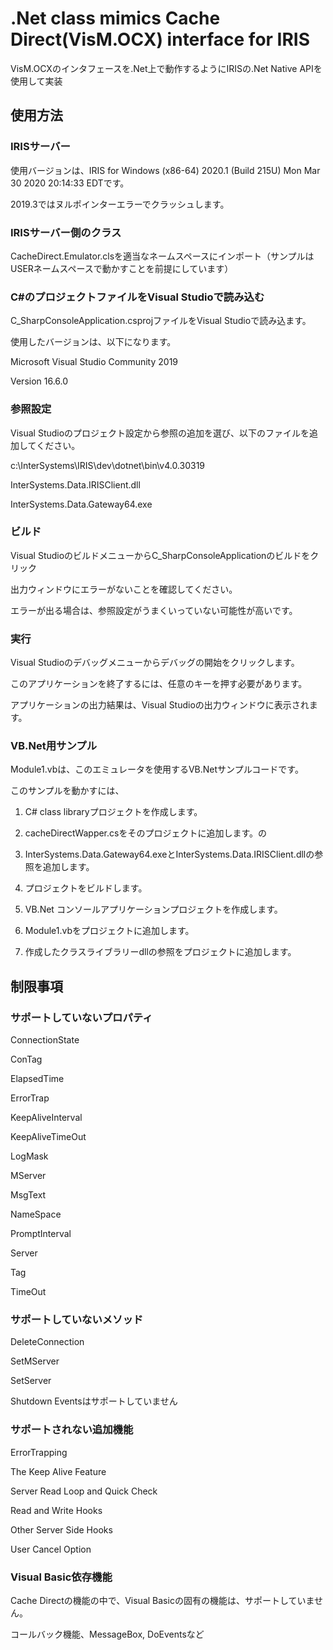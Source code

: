# .Net class mimics Cache Direct(VisM.OCX) interface for IRIS

VisM.OCXのインタフェースを.Net上で動作するようにIRISの.Net Native APIを使用して実装


## 使用方法

### IRISサーバー

使用バージョンは、IRIS for Windows (x86-64) 2020.1 (Build 215U) Mon Mar 30 2020 20:14:33 EDTです。

2019.3ではヌルポインターエラーでクラッシュします。

### IRISサーバー側のクラス

CacheDirect.Emulator.clsを適当なネームスペースにインポート（サンプルはUSERネームスペースで動かすことを前提にしています）

### C#のプロジェクトファイルをVisual Studioで読み込む

C_SharpConsoleApplication.csprojファイルをVisual Studioで読み込ます。

使用したバージョンは、以下になります。

Microsoft Visual Studio Community 2019

Version 16.6.0

### 参照設定

Visual Studioのプロジェクト設定から参照の追加を選び、以下のファイルを追加してください。

c:\InterSystems\IRIS\dev\dotnet\bin\v4.0.30319

InterSystems.Data.IRISClient.dll

InterSystems.Data.Gateway64.exe

### ビルド

Visual StudioのビルドメニューからC_SharpConsoleApplicationのビルドをクリック

出力ウィンドウにエラーがないことを確認してください。

エラーが出る場合は、参照設定がうまくいっていない可能性が高いです。

### 実行

Visual Studioのデバッグメニューからデバッグの開始をクリックします。

このアプリケーションを終了するには、任意のキーを押す必要があります。

アプリケーションの出力結果は、Visual Studioの出力ウィンドウに表示されます。

### VB.Net用サンプル

Module1.vbは、このエミュレータを使用するVB.Netサンプルコードです。

このサンプルを動かすには、

1. C# class libraryプロジェクトを作成します。

2. cacheDirectWapper.csをそのプロジェクトに追加します。の

3. InterSystems.Data.Gateway64.exeとInterSystems.Data.IRISClient.dllの参照を追加します。

4. プロジェクトをビルドします。

5. VB.Net コンソールアプリケーションプロジェクトを作成します。

6. Module1.vbをプロジェクトに追加します。

7. 作成したクラスライブラリーdllの参照をプロジェクトに追加します。

## 制限事項

### サポートしていないプロパティ

ConnectionState

ConTag

ElapsedTime

ErrorTrap

KeepAliveInterval

KeepAliveTimeOut

LogMask

MServer

MsgText

NameSpace

PromptInterval

Server

Tag

TimeOut

### サポートしていないメソッド

DeleteConnection

SetMServer

SetServer

Shutdown Eventsはサポートしていません

### サポートされない追加機能

ErrorTrapping

The Keep Alive Feature

Server Read Loop and Quick Check

Read and Write Hooks

Other Server Side Hooks

User Cancel Option

### Visual Basic依存機能

Cache Directの機能の中で、Visual Basicの固有の機能は、サポートしていません。

コールバック機能、MessageBox, DoEventsなど

